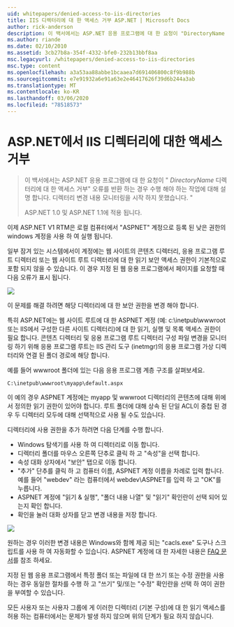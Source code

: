 ```yaml
---
uid: whitepapers/denied-access-to-iis-directories
title: IIS 디렉터리에 대 한 액세스 거부 ASP.NET | Microsoft Docs
author: rick-anderson
description: 이 백서에서는 ASP.NET 응용 프로그램에 대 한 요청이 "DirectoryName 디렉터리에 대 한 액세스 거부" 오류를 반환 하는 경우 수행 해야 하는 작업에 대해 설명 합니다. 실패 ...
ms.author: riande
ms.date: 02/10/2010
ms.assetid: 3cb27b8a-354f-4332-bfe0-232b13bbf8aa
msc.legacyurl: /whitepapers/denied-access-to-iis-directories
msc.type: content
ms.openlocfilehash: a3a53aa88abbe1bcaaea7d691406800c8f9b988b
ms.sourcegitcommit: e7e91932a6e91a63e2e46417626f39d6b244a3ab
ms.translationtype: MT
ms.contentlocale: ko-KR
ms.lasthandoff: 03/06/2020
ms.locfileid: "78518573"
---
```

# <a name="aspnet-denied-access-to-iis-directories"></a>ASP.NET에서 IIS 디렉터리에 대한 액세스 거부

> 이 백서에서는 ASP.NET 응용 프로그램에 대 한 요청이 " *DirectoryName* 디렉터리에 대 한 액세스 거부" 오류를 반환 하는 경우 수행 해야 하는 작업에 대해 설명 합니다. 디렉터리 변경 내용 모니터링을 시작 하지 못했습니다. "
> 
> ASP.NET 1.0 및 ASP.NET 1.1에 적용 됩니다.

이제 ASP.NET V1 RTM은 로컬 컴퓨터에서 "ASPNET" 계정으로 등록 된 낮은 권한의 windows 계정을 사용 하 여 실행 됩니다.

일부 잠겨 있는 시스템에서이 계정에는 웹 사이트의 콘텐츠 디렉터리, 응용 프로그램 루트 디렉터리 또는 웹 사이트 루트 디렉터리에 대 한 읽기 보안 액세스 권한이 기본적으로 포함 되지 않을 수 있습니다. 이 경우 지정 된 웹 응용 프로그램에서 페이지를 요청할 때 다음 오류가 표시 됩니다.

![](denied-access-to-iis-directories/_static/image1.jpg)

이 문제를 해결 하려면 해당 디렉터리에 대 한 보안 권한을 변경 해야 합니다.

특히 ASP.NET에는 웹 사이트 루트에 대 한 ASPNET 계정 (예: c:\inetpub\wwwroot 또는 IIS에서 구성한 다른 사이트 디렉터리)에 대 한 읽기, 실행 및 목록 액세스 권한이 필요 합니다. 콘텐츠 디렉터리 및 응용 프로그램 루트 디렉터리 구성 파일 변경을 모니터링 하기 위해 응용 프로그램 루트는 IIS 관리 도구 (inetmgr)의 응용 프로그램 가상 디렉터리와 연결 된 폴더 경로에 해당 합니다.

예를 들어 wwwroot 폴더에 있는 다음 응용 프로그램 계층 구조를 살펴보세요.

`C:\inetpub\wwwroot\myapp\default.aspx`

이 예의 경우 ASPNET 계정에는 myapp 및 wwwroot 디렉터리의 콘텐츠에 대해 위에서 정의한 읽기 권한이 있어야 합니다. 루트 폴더에 대해 상속 된 단일 ACL이 중첩 된 경우 두 디렉터리 모두에 대해 선택적으로 사용 될 수도 있습니다.

디렉터리에 사용 권한을 추가 하려면 다음 단계를 수행 합니다.

- Windows 탐색기를 사용 하 여 디렉터리로 이동 합니다.
- 디렉터리 폴더를 마우스 오른쪽 단추로 클릭 하 고 "속성"을 선택 합니다.
- 속성 대화 상자에서 "보안" 탭으로 이동 합니다.
- "추가" 단추를 클릭 하 고 컴퓨터 이름, ASPNET 계정 이름을 차례로 입력 합니다. 예를 들어 "webdev" 라는 컴퓨터에서 webdev\ASPNET를 입력 하 고 "OK"를 누릅니다.
- ASPNET 계정에 "읽기 &amp; 실행", "폴더 내용 나열" 및 "읽기" 확인란이 선택 되어 있는지 확인 합니다.
- 확인을 눌러 대화 상자를 닫고 변경 내용을 저장 합니다.

![](denied-access-to-iis-directories/_static/image2.jpg)

원하는 경우 이러한 변경 내용은 Windows와 함께 제공 되는 "cacls.exe" 도구나 스크립트를 사용 하 여 자동화할 수 있습니다. ASPNET 계정에 대 한 자세한 내용은 [FAQ 문서](https://go.microsoft.com/fwlink/?LinkId=5828)를 참조 하세요.

지정 된 웹 응용 프로그램에서 특정 폴더 또는 파일에 대 한 쓰기 또는 수정 권한을 사용 하는 경우 동일한 절차를 수행 하 고 "쓰기" 및/또는 "수정" 확인란을 선택 하 여이 권한을 부여할 수 있습니다.

모든 사용자 또는 사용자 그룹에 게 이러한 디렉터리 (기본 구성)에 대 한 읽기 액세스를 허용 하는 컴퓨터에서는 문제가 발생 하지 않으며 위의 단계가 필요 하지 않습니다.
